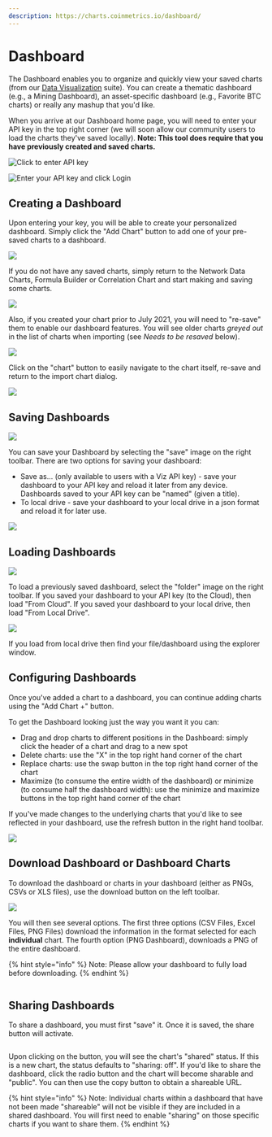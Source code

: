 ```yaml
---
description: https://charts.coinmetrics.io/dashboard/
---
```


# Dashboard

The Dashboard enables you to organize and quickly view your saved charts (from our [Data Visualization](../) suite). You can create a thematic dashboard (e.g., a Mining Dashboard), an asset-specific dashboard (e.g., Favorite BTC charts) or really any mashup that you'd like.

When you arrive at our Dashboard home page, you will need to enter your API key in the top right corner (we will soon allow our community users to load the charts they've saved locally). **Note: This tool does require that you have previously created and saved charts.**

![Click to enter API key](<../../.gitbook/assets/Screen Shot 2022-01-30 at 12.58.02 PM.png>)

![Enter your API key and click Login](<../../.gitbook/assets/Screen Shot 2022-01-30 at 12.58.32 PM.png>)

## Creating a Dashboard

Upon entering your key, you will be able to create your personalized dashboard. Simply click the "Add Chart" button to add one of your pre-saved charts to a dashboard.

![](<../../.gitbook/assets/Screen Shot 2022-01-29 at 4.33.44 PM.png>)

If you do not have any saved charts, simply return to the Network Data Charts, Formula Builder or Correlation Chart and start making and saving some charts.

![](<../../.gitbook/assets/Screen Shot 2021-07-12 at 8.38.04 AM.png>)

Also, if you created your chart prior to July 2021, you will need to "re-save" them to enable our dashboard features. You will see older charts _greyed out_ in the list of charts when importing (see _Needs to be resaved_ below).

![](<../../.gitbook/assets/Screen Shot 2022-01-29 at 4.35.30 PM.png>)

Click on the "chart" button to easily navigate to the chart itself, re-save and return to the import chart dialog.

![](<../../.gitbook/assets/Screen Shot 2022-01-30 at 1.15.26 PM.png>)

## Saving Dashboards

![](<../../.gitbook/assets/Screen Shot 2022-01-30 at 1.16.53 PM.png>)

You can save your Dashboard by selecting the "save" image on the right toolbar. There are two options for saving your dashboard:

* Save as... (only available to users with a Viz API key) - save your dashboard to your API key and reload it later from any device. Dashboards saved to your API key can be "named" (given a title).
* To local drive - save your dashboard to your local drive in a json format and reload it for later use.

![](<../../.gitbook/assets/Screen Shot 2022-01-29 at 4.36.18 PM.png>)

## Loading Dashboards

![](<../../.gitbook/assets/Screen Shot 2022-01-30 at 1.19.56 PM.png>)

To load a previously saved dashboard, select the "folder" image on the right toolbar. If you saved your dashboard to your API key (to the Cloud), then load "From Cloud". If you saved your dashboard to your local drive, then load "From Local Drive".

![](<../../.gitbook/assets/Screen Shot 2022-01-30 at 1.20.57 PM.png>)

If you load from local drive then find your file/dashboard using the explorer window.

## Configuring Dashboards

Once you've added a chart to a dashboard, you can continue adding charts using the "Add Chart +" button.

To get the Dashboard looking just the way you want it you can:

* Drag and drop charts to different positions in the Dashboard: simply click the header of a chart and drag to a new spot
* Delete charts: use the "X" in the top right hand corner of the chart
* Replace charts: use the swap button in the top right hand corner of the chart
* Maximize (to consume the entire width of the dashboard) or minimize (to consume half the dashboard width): use the minimize and maximize buttons in the top right hand corner of the chart

If you've made changes to the underlying charts that you'd like to see reflected in your dashboard, use the refresh button in the right hand toolbar.

![](<../../.gitbook/assets/Screen Shot 2022-01-30 at 1.30.21 PM (1).png>)

## Download Dashboard or Dashboard Charts

To download the dashboard or charts in your dashboard (either as PNGs, CSVs or XLS files), use the download button on the left toolbar.

![](<../../.gitbook/assets/Screen Shot 2022-01-30 at 1.36.53 PM.png>)

You will then see several options. The first three options (CSV Files, Excel Files, PNG Files) download the information in the format selected for each **individual** chart. The fourth option (PNG Dashboard), downloads a PNG of the entire dashboard.

{% hint style="info" %}
Note: Please allow your dashboard to fully load before downloading.
{% endhint %}

<figure><img src="../../.gitbook/assets/Screen Shot 2022-10-05 at 1.47.15 PM.png" alt=""><figcaption></figcaption></figure>

## Sharing Dashboards

To share a dashboard, you must first "save" it. Once it is saved, the share button will activate.

<figure><img src="../../.gitbook/assets/Screen Shot 2022-10-05 at 1.41.03 PM.png" alt=""><figcaption></figcaption></figure>

Upon clicking on the button, you will see the chart's "shared" status. If this is a new chart, the status defaults to "sharing: off". If you'd like to share the dashboard, click the radio button and the chart will become sharable and "public". You can then use the copy button to obtain a shareable URL.

{% hint style="info" %}
Note: Individual charts within a dashboard that have not been made "shareable" will not be visible if they are included in a shared dashboard. You will first need to enable "sharing" on those specific charts if you want to share them.
{% endhint %}

<figure><img src="../../.gitbook/assets/Screen Shot 2022-10-05 at 1.43.22 PM.png" alt=""><figcaption></figcaption></figure>
